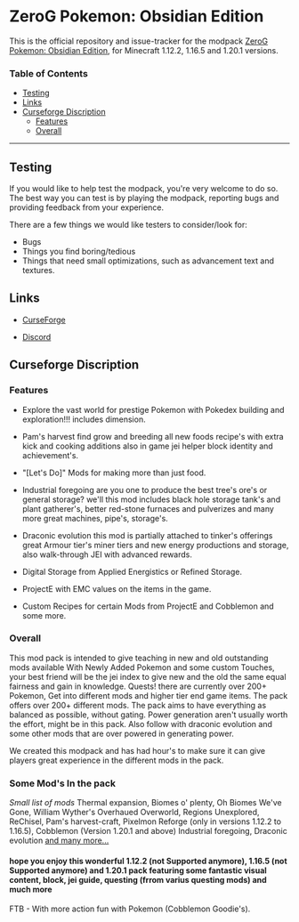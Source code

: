 # ZeroG Pokemon: Obsidian Edition

This is the official repository and issue-tracker for the modpack [ZeroG Pokemon: Obsidian Edition](https://legacy.curseforge.com/minecraft/modpacks/zerog-pokemon-obsidian-edition), for Minecraft 1.12.2, 1.16.5 and 1.20.1 versions.

### Table of Contents

- [Testing](#testing)
- [Links](#links)
- [Curseforge Discription](#Curseforge-Discription)
    - [Features](#Features)
    - [Overall](#Overall)

<hr></hr>

## Testing

If you would like to help test the modpack, you're very welcome to do so.
The best way you can test is by playing the modpack, reporting bugs and providing feedback from your experience.

There are a few things we would like testers to consider/look for:

-   Bugs
-   Things you find boring/tedious
-   Things that need small optimizations, such as advancement text and textures.

## Links

-   [CurseForge](https://legacy.curseforge.com/minecraft/modpacks/zerog-pokemon-obsidian-edition)

-   [Discord](https://discord.gg/aaXAX9z)


## Curseforge Discription

### Features
 
- Explore the vast world for prestige Pokemon with Pokedex building and exploration!!! includes dimension.
- Pam's harvest find grow and breeding all new foods recipe's with extra kick and cooking additions also in game jei helper block identity and achievement's.
- "[Let's Do]" Mods for making more than just food. 
- Industrial foregoing are you one to produce the best tree's ore's or general storage? we'll this mod includes black hole storage tank's and plant gatherer's, better red-stone furnaces and pulverizes and many more great machines, pipe's, storage's.
- Draconic evolution this mod is partially attached to tinker's offerings great Armour tier's miner tiers and new energy productions and storage, also walk-through JEI with advanced rewards.
- Digital Storage from Applied Energistics or Refined Storage.
- ProjectE with EMC values on the items in the game.

- Custom Recipes for certain Mods from ProjectE and Cobblemon and some more. 
 
### Overall
 
This mod pack is intended to give teaching in new and old outstanding mods available With Newly Added Pokemon and some custom Touches, your best friend will be the jei index to give new and the old the same equal fairness and gain in knowledge.
Quests! there are currently over 200+ Pokemon, Get into different mods and higher tier end game items.
The pack offers over 200+ different mods.
The pack aims to have everything as balanced as possible, without gating.
Power generation aren't usually worth the effort, might be in this pack. Also follow with draconic evolution and some other mods that are over powered in generating power.

We created this modpack and has had hour's to make sure it can give players great experience in the different mods in the pack.

### Some Mod's In the pack
*Small list of mods* 
Thermal expansion,
Biomes o' plenty,
Oh Biomes We've Gone,
William Wyther's Overhaued Overworld,
Regions Unexplored,
ReChisel,
Pam's harvest-craft,
Pixelmon Reforge (only in versions 1.12.2 to 1.16.5),
Cobblemon (Version 1.20.1 and above)
Industrial foregoing,
Draconic evolution [and many more...](https://github.com/ZeroG-Network/ZeroG-Pokemon-Obsidian-Edition/tree/main/Changelogs/Changelogs-Modlist)


#### hope you enjoy this wonderful 1.12.2 (not Supported anymore), 1.16.5 (not Supported anymore) and 1.20.1 pack featuring some fantastic visual content, block, jei guide, questing (frrom varius questing mods) and much more
FTB - With more action fun with Pokemon (Cobblemon Goodie's).
